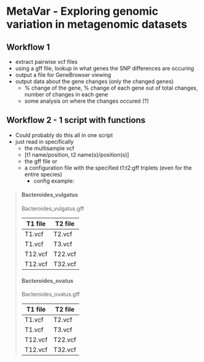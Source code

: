 # MetaVar - Exploring genomic variation in metagenomic datasets

## Workflow 1
* extract pairwise vcf files
* using a gff file, lookup in what genes the SNP differences are occuring
* output a file for GeneBrowser viewing
* output data about the gene changes (only the changed genes)
  * % change of the gene, % change of each gene out of total changes, number of changes in each gene
  * some analysis on where the changes occured (?)

## Workflow 2 - 1 script with functions
* Could probably do this all in one script
* just read in specifically
  * the multisample vcf
  * [t1 name/position, t2 name(s)/position(s)]
  * the gff file
  or 
  * a configuration file with the specified t1:t2:gff triplets (even for the entire species)
    * config example:

> #### Bacteroides_vulgatus
> Bacteroides_vulgatus.gff
>
> T1 file | T2 file
> --- | ---
> T1.vcf | T2.vcf
> T1.vcf | T3.vcf
> T12.vcf | T22.vcf
> T12.vcf | T32.vcf
> 
> #### Bacteroides_ovatus
> Bacteroides_ovatus.gff
> 
> T1 file | T2 file
> --- | ---
> T1.vcf | T2.vcf
> T1.vcf | T3.vcf
> T12.vcf | T22.vcf
> T12.vcf | T32.vcf

